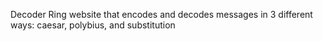 Decoder Ring website that encodes and decodes messages in 3 different ways: caesar, polybius, and substitution
